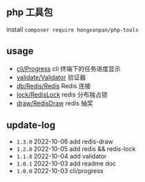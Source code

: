## php 工具包

install `composer require hongxunpan/php-tools`

## usage

- [cli/Progress](readme/cli-progress.md) cli 终端下的任务进度显示
- [validate/Validator](readme/validate-validator.md) 验证器
- [db/Redis/Redis](readme/db-redis.md) Redis 连接
- [lock/RedisLock](readme/redis-lock.md) redis 分布独占锁
- [draw/RedisDraw](readme/redis-draw.md) redis 抽奖

## update-log

- `1.3.0` 2022-10-06 add redis-draw
- `1.2.0` 2022-10-05 add redis && redis-lock
- `1.1.0` 2022-10-04 add validator
- `1.0.1` 2022-10-03 add readme doc
- `1.0.0` 2022-10-03 cli/progress